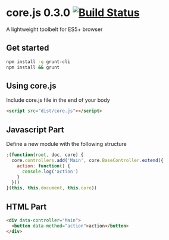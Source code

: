 core.js 0.3.0 [![Build Status](https://travis-ci.org/ghoullier/core.js.png?branch=master)](https://travis-ci.org/ghoullier/core.js)
==================================================

A lightweight toolbelt for ES5+ browser

Get started
--------------------------------------
```sh
npm install -g grunt-cli
npm install && grunt
```

Using core.js
--------------------------------------

Include core.js file in the end of your body
```html
<script src="dist/core.js"></script>
```

Javascript Part
--------------------------------------

Define a new module with the following structure
```javascript
;(function(root, doc, core) {
  core.controllers.add('Main', core.BaseController.extend({
    action: function() {
      console.log('action')
    }
  }))
}(this, this.document, this.core))
```

HTML Part
--------------------------------------
```html
<div data-controller="Main">
  <button data-method="action">action</button>
</div>
```
